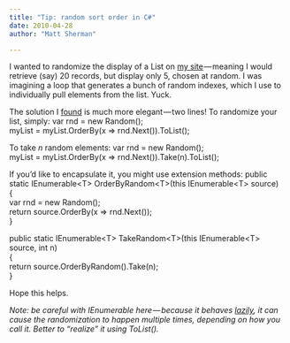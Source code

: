 ```yaml
---
title: "Tip: random sort order in C#"
date: 2010-04-28
author: "Matt Sherman"

---
```


I wanted to randomize the display of a List on [my site](http://alikewise.com/) — meaning I would retrieve (say) 20 records, but display only 5, chosen at random. I was imagining a loop that generates a bunch of random indexes, which I use to individually pull elements from the list. Yuck.

The solution I [found](http://wiki.evident.nl/Default.aspx?Page=Random-sort-order-Csharp) is much more elegant — two lines! To randomize your list, simply:
var rnd = new Random();   
myList = myList.OrderBy(x =&gt; rnd.Next()).ToList();

To take _n_ random elements:
var rnd = new Random();   
myList = myList.OrderBy(x =&gt; rnd.Next()).Take(n).ToList();

If you’d like to encapsulate it, you might use extension methods:
public static IEnumerable&lt;T&gt; OrderByRandom&lt;T&gt;(this IEnumerable&lt;T&gt; source)   
{   
 var rnd = new Random();   
 return source.OrderBy(x =&gt; rnd.Next());   
}   
   
public static IEnumerable&lt;T&gt; TakeRandom&lt;T&gt;(this IEnumerable&lt;T&gt; source, int n)   
{   
 return source.OrderByRandom().Take(n);   
}

Hope this helps.

_Note: be careful with IEnumerable here — because it behaves_ [_lazily_](http://blogs.msdn.com/ericwhite/pages/Lazy-Evaluation-_2800_and-in-contrast_2C00_-Eager-Evaluation_2900_.aspx)_, it can cause the randomization to happen multiple times, depending on how you call it. Better to “realize” it using ToList()._
